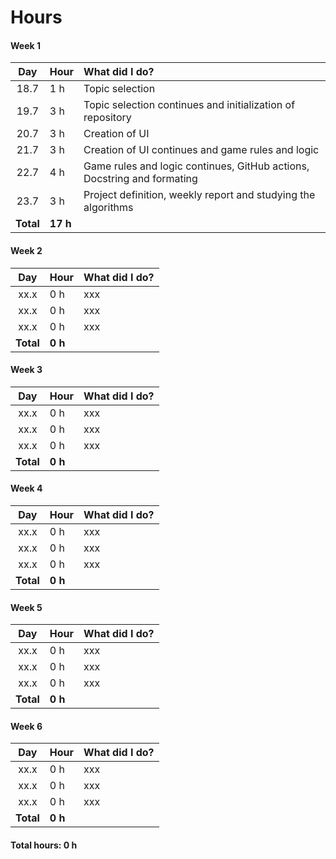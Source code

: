 # Hours

#### Week 1
| Day | Hour | What did I do? |
| :----:|:-----| :-----|
| 18.7 | 1 h    | Topic selection |
| 19.7 | 3 h    | Topic selection continues and initialization of repository |
| 20.7 | 3 h    | Creation of UI |
| 21.7 | 3 h    | Creation of UI continues and game rules and logic|
| 22.7 | 4 h    | Game rules and logic continues, GitHub actions, Docstring and formating |
| 23.7 | 3 h    | Project definition, weekly report and studying the algorithms |
| **Total** | **17 h** | |

#### Week 2
| Day | Hour | What did I do? |
| :----:|:-----| :-----|
| xx.x | 0 h    | xxx |
| xx.x | 0 h    | xxx |
| xx.x | 0 h    | xxx |
| **Total** | **0 h** | |

#### Week 3
| Day | Hour | What did I do? |
| :----:|:-----| :-----|
| xx.x | 0 h    | xxx |
| xx.x | 0 h    | xxx |
| xx.x | 0 h    | xxx |
| **Total** | **0 h** | |

#### Week 4
| Day | Hour | What did I do? |
| :----:|:-----| :-----|
| xx.x | 0 h    | xxx |
| xx.x | 0 h    | xxx |
| xx.x | 0 h    | xxx |
| **Total** | **0 h** | |

#### Week 5
| Day | Hour | What did I do? |
| :----:|:-----| :-----|
| xx.x | 0 h    | xxx |
| xx.x | 0 h    | xxx |
| xx.x | 0 h    | xxx |
| **Total** | **0 h** | |

#### Week 6
| Day | Hour | What did I do? |
| :----:|:-----| :-----|
| xx.x | 0 h    | xxx |
| xx.x | 0 h    | xxx |
| xx.x | 0 h    | xxx |
| **Total** | **0 h** | |

#### Total hours: 0 h
